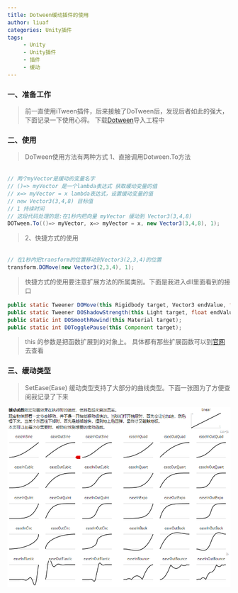 ```yaml
---
title: Dotween缓动插件的使用
author: liuaf
categories: Unity插件
tags:
     - Unity
     - Unity插件
     - 插件
     - 缓动
---
```


### 一、准备工作
> 前一直使用iTween插件，后来接触了DoTween后，发现后者如此的强大，下面记录一下使用心得。
> 下载[Dotween](http://dotween.demigiant.com/download.php)导入工程中

<!--more-->

### 二、使用
> DoTween使用方法有两种方式
> 1、直接调用Dotween.To方法

``` java

// 两个myVector是缓动的变量名字
// ()=> myVector 是一个lambda表达式 获取缓动变量的值
// x=> myVector = x lambda表达式，设置缓动变量的值
// new Vector3(3,4,8) 目标值
// 1 持续时间
// 这段代码处理的是:在1秒内把向量 myVector 缓动到 Vector3(3,4,8)
DOTween.To(()=> myVector, x=> myVector = x, new Vector3(3,4,8), 1);

```


> 2、快捷方式的使用

``` java

// 在1秒内把transform的位置移动到Vector3(2,3,4)的位置
transform.DOMove(new Vector3(2,3,4), 1);

```

> 快捷方式的使用要注意扩展方法的所属类别。下面是我进入dll里面看到的接口


``` java
public static Tweener DOMove(this Rigidbody target, Vector3 endValue, float duration, bool snapping = false);
public static Tweener DOShadowStrength(this Light target, float endValue, float duration);
public static int DOSmoothRewind(this Material target);
public static int DOTogglePause(this Component target);
```

> this 的参数是把函数扩展到的对象上。
> 具体都有那些扩展函数可以到[官网](http://dotween.demigiant.com/documentation.php)去查看

### 三、缓动类型
> SetEase(Ease) 缓动类型支持了大部分的曲线类型。下面一张图为了方便查阅我记录了下来

![缓动曲线](/img/UnityPlugins/DoTween/Ease.png)